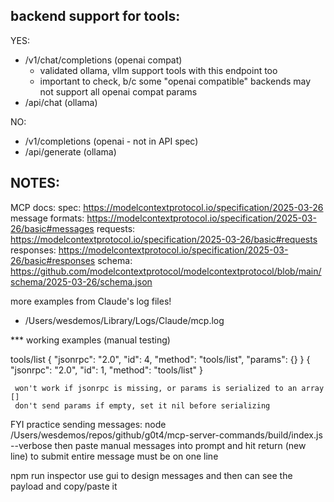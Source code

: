

## backend support for tools:

YES:
- /v1/chat/completions (openai compat)
   - validated ollama, vllm support tools with this endpoint too
   - important to check, b/c some "openai compatible" backends may not support all openai compat params
- /api/chat (ollama)

NO:
- /v1/completions (openai - not in API spec)
- /api/generate (ollama)


## NOTES:

 MCP docs:
   spec: https://modelcontextprotocol.io/specification/2025-03-26
   message formats: https://modelcontextprotocol.io/specification/2025-03-26/basic#messages
     requests: https://modelcontextprotocol.io/specification/2025-03-26/basic#requests
     responses: https://modelcontextprotocol.io/specification/2025-03-26/basic#responses
   schema: https://github.com/modelcontextprotocol/modelcontextprotocol/blob/main/schema/2025-03-26/schema.json


more examples from Claude's log files!
- /Users/wesdemos/Library/Logs/Claude/mcp.log


 *** working examples (manual testing)

   tools/list
     { "jsonrpc": "2.0", "id": 4, "method": "tools/list", "params": {} }
     { "jsonrpc": "2.0", "id": 1, "method": "tools/list" }

     won't work if jsonrpc is missing, or params is serialized to an array []
     don't send params if empty, set it nil before serializing

 FYI practice sending messages:
   node /Users/wesdemos/repos/github/g0t4/mcp-server-commands/build/index.js --verbose
      then paste manual messages into prompt and hit return (new line) to submit
      entire message must be on one line

   npm run inspector
      use gui to design messages and then can see the payload and copy/paste it

